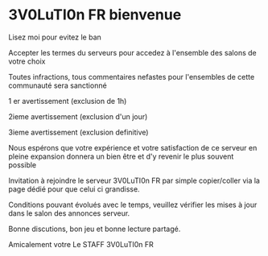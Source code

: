 # 3V0LuTI0n FR bienvenue

Lisez moi pour evitez le ban

Accepter les termes du serveurs pour accedez à l'ensemble des salons de votre choix

Toutes infractions, tous commentaires nefastes pour l'ensembles de cette communauté sera sanctionné 

1 er avertissement (exclusion de 1h) 

2ieme avertissement (exclusion d'un jour) 

3ieme avertissement (exclusion definitive) 

Nous espérons que votre expérience et votre satisfaction de ce serveur en pleine expansion donnera un bien être et d'y revenir le plus souvent possible

Invitation à rejoindre le serveur 3V0LuTI0n FR par simple copier/coller via la page dédié pour que celui ci grandisse.

Conditions pouvant évolués avec le temps, veuillez vérifier les mises à jour dans le salon des annonces serveur.

Bonne discutions, bon jeu et bonne lecture partagé.

Amicalement votre Le STAFF 3V0LuTI0n FR
